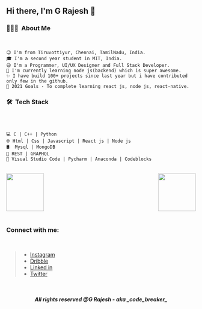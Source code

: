 ## Hi there, I'm G Rajesh 👋


### 👨🏻‍💻 &nbsp;About Me

<br />

```
😉 I'm from Tiruvottiyur, Chennai, TamilNadu, India.
🎓 I'm a second year student in MIT, India.
😃 I'm a Programmer, UI/UX Designer and Full Stack Developer.
📘 I'm currently learning node js(backend) which is super awesome.
✨ I have build 100+ projects since last year but i have contributed only few in the github.
🥅 2021 Goals - To complete learning react js, node js, react-native.
```

### 🛠 &nbsp;Tech Stack

<br />

```

💻 C | C++ | Python
🌐 Html | Css | Javascript | React js | Node js
🛢  Mysql | MongoDB
🧠 REST | GRAPHQL
🔧 Visual Studio Code | Pycharm | Anaconda | Codeblocks

```

<br />

<a href="https://github.com/g-rajesh" style="display: flex; justify-content: space-between">
  <img height="100px" src="https://github-readme-stats.vercel.app/api?username=g-rajesh&theme=blue&show_icons=true" />
  <img height="100px" src="https://github-readme-stats.vercel.app/api/top-langs/?username=g-rajesh&theme=blue&layout=compact" />
</a>

<br/>

### Connect with me:

<br />

> -    [Instagram](https://www.instagram.com/_.code.breaker._/)
> -    [Dribble](https://dribbble.com/_code_breaker_)
> -    [Linked in](https://www.linkedin.com/in/rajesh-g-82b8651a6/)
> -    [Twitter](https://twitter.com)

<br />

<h5 style="text-align:center;">All rights reserved @G Rajesh - aka   _code_breaker_</h5>
